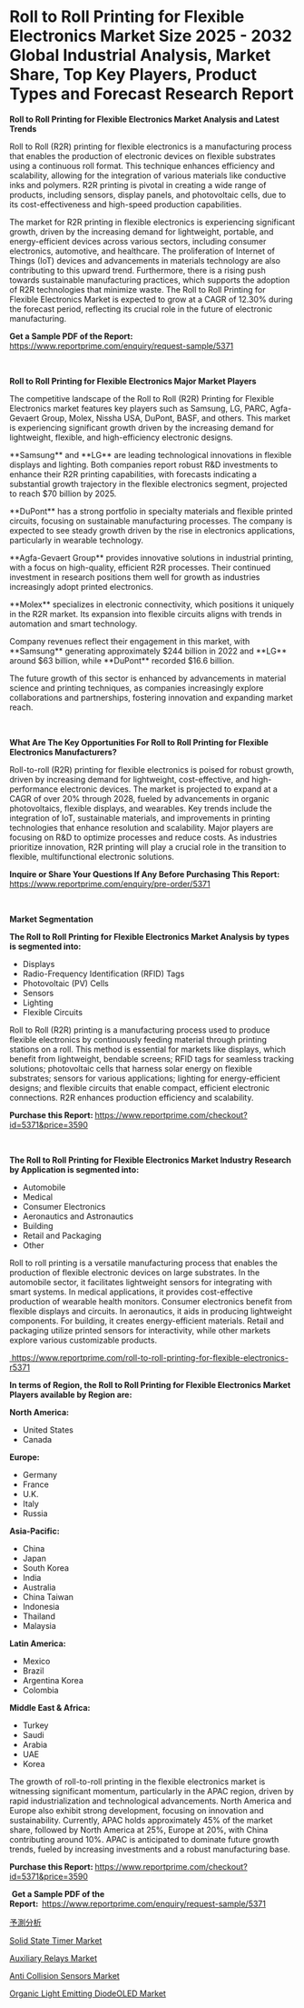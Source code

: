 <p><h1>Roll to Roll Printing for Flexible Electronics Market Size 2025 - 2032 Global Industrial Analysis, Market Share, Top Key Players, Product Types and Forecast Research Report</h1></p><p><strong>Roll to Roll Printing for Flexible Electronics Market Analysis and Latest Trends</strong></p>
<p><p>Roll to Roll (R2R) printing for flexible electronics is a manufacturing process that enables the production of electronic devices on flexible substrates using a continuous roll format. This technique enhances efficiency and scalability, allowing for the integration of various materials like conductive inks and polymers. R2R printing is pivotal in creating a wide range of products, including sensors, display panels, and photovoltaic cells, due to its cost-effectiveness and high-speed production capabilities.</p><p>The market for R2R printing in flexible electronics is experiencing significant growth, driven by the increasing demand for lightweight, portable, and energy-efficient devices across various sectors, including consumer electronics, automotive, and healthcare. The proliferation of Internet of Things (IoT) devices and advancements in materials technology are also contributing to this upward trend. Furthermore, there is a rising push towards sustainable manufacturing practices, which supports the adoption of R2R technologies that minimize waste. The Roll to Roll Printing for Flexible Electronics Market is expected to grow at a CAGR of 12.30% during the forecast period, reflecting its crucial role in the future of electronic manufacturing.</p></p>
<p><strong>Get a Sample PDF of the Report:&nbsp;</strong> <a href="https://www.reportprime.com/enquiry/request-sample/5371?utm_campaign=101&utm_medium=2&utm_source=Github&utm_content=ia&utm_term=19032025&utm_id=roll-to-roll-printing-for-flexible-electronics">https://www.reportprime.com/enquiry/request-sample/5371</a></p>
<p>&nbsp;</p>
<p><strong>Roll to Roll Printing for Flexible Electronics Major Market Players</strong></p>
<p><p>The competitive landscape of the Roll to Roll (R2R) Printing for Flexible Electronics market features key players such as Samsung, LG, PARC, Agfa-Gevaert Group, Molex, Nissha USA, DuPont, BASF, and others. This market is experiencing significant growth driven by the increasing demand for lightweight, flexible, and high-efficiency electronic designs.</p><p>**Samsung** and **LG** are leading technological innovations in flexible displays and lighting. Both companies report robust R&D investments to enhance their R2R printing capabilities, with forecasts indicating a substantial growth trajectory in the flexible electronics segment, projected to reach $70 billion by 2025.</p><p>**DuPont** has a strong portfolio in specialty materials and flexible printed circuits, focusing on sustainable manufacturing processes. The company is expected to see steady growth driven by the rise in electronics applications, particularly in wearable technology.</p><p>**Agfa-Gevaert Group** provides innovative solutions in industrial printing, with a focus on high-quality, efficient R2R processes. Their continued investment in research positions them well for growth as industries increasingly adopt printed electronics.</p><p>**Molex** specializes in electronic connectivity, which positions it uniquely in the R2R market. Its expansion into flexible circuits aligns with trends in automation and smart technology.</p><p>Company revenues reflect their engagement in this market, with **Samsung** generating approximately $244 billion in 2022 and **LG** around $63 billion, while **DuPont** recorded $16.6 billion. </p><p>The future growth of this sector is enhanced by advancements in material science and printing techniques, as companies increasingly explore collaborations and partnerships, fostering innovation and expanding market reach.</p></p>
<p>&nbsp;</p>
<p><strong>What Are The Key Opportunities For Roll to Roll Printing for Flexible Electronics Manufacturers?</strong></p>
<p><p>Roll-to-roll (R2R) printing for flexible electronics is poised for robust growth, driven by increasing demand for lightweight, cost-effective, and high-performance electronic devices. The market is projected to expand at a CAGR of over 20% through 2028, fueled by advancements in organic photovoltaics, flexible displays, and wearables. Key trends include the integration of IoT, sustainable materials, and improvements in printing technologies that enhance resolution and scalability. Major players are focusing on R&D to optimize processes and reduce costs. As industries prioritize innovation, R2R printing will play a crucial role in the transition to flexible, multifunctional electronic solutions.</p></p>
<p><strong>Inquire or Share Your Questions If Any Before Purchasing This Report:</strong> <a href="https://www.reportprime.com/enquiry/pre-order/5371?utm_campaign=101&utm_medium=2&utm_source=Github&utm_content=ia&utm_term=19032025&utm_id=roll-to-roll-printing-for-flexible-electronics">https://www.reportprime.com/enquiry/pre-order/5371</a></p>
<p>&nbsp;</p>
<p><strong>Market Segmentation</strong></p>
<p><strong>The Roll to Roll Printing for Flexible Electronics Market Analysis by types is segmented into:</strong></p>
<p><ul><li>Displays</li><li>Radio-Frequency Identification (RFID) Tags</li><li>Photovoltaic (PV) Cells</li><li>Sensors</li><li>Lighting</li><li>Flexible Circuits</li></ul></p>
<p><p>Roll to Roll (R2R) printing is a manufacturing process used to produce flexible electronics by continuously feeding material through printing stations on a roll. This method is essential for markets like displays, which benefit from lightweight, bendable screens; RFID tags for seamless tracking solutions; photovoltaic cells that harness solar energy on flexible substrates; sensors for various applications; lighting for energy-efficient designs; and flexible circuits that enable compact, efficient electronic connections. R2R enhances production efficiency and scalability.</p></p>
<p><strong>Purchase this Report:&nbsp;</strong><a href="https://www.reportprime.com/checkout?id=5371&price=3590&utm_campaign=101&utm_medium=2&utm_source=Github&utm_content=ia&utm_term=19032025&utm_id=roll-to-roll-printing-for-flexible-electronics">https://www.reportprime.com/checkout?id=5371&price=3590</a></p>
<p>&nbsp;</p>
<p><strong>The Roll to Roll Printing for Flexible Electronics Market Industry Research by Application is segmented into:</strong></p>
<p><ul><li>Automobile</li><li>Medical</li><li>Consumer Electronics</li><li>Aeronautics and Astronautics</li><li>Building</li><li>Retail and Packaging</li><li>Other</li></ul></p>
<p><p>Roll to roll printing is a versatile manufacturing process that enables the production of flexible electronic devices on large substrates. In the automobile sector, it facilitates lightweight sensors for integrating with smart systems. In medical applications, it provides cost-effective production of wearable health monitors. Consumer electronics benefit from flexible displays and circuits. In aeronautics, it aids in producing lightweight components. For building, it creates energy-efficient materials. Retail and packaging utilize printed sensors for interactivity, while other markets explore various customizable products.</p></p>
<p><a href="https://www.reportprime.com/roll-to-roll-printing-for-flexible-electronics-r5371?utm_campaign=101&utm_medium=2&utm_source=Github&utm_content=ia&utm_term=19032025&utm_id=roll-to-roll-printing-for-flexible-electronics">&nbsp;https://www.reportprime.com/roll-to-roll-printing-for-flexible-electronics-r5371</a></p>
<p><strong>In terms of Region, the Roll to Roll Printing for Flexible Electronics Market Players available by Region are:</strong></p>
<p>
    <p> <strong> North America: </strong>
        <ul>
            <li>United States</li>
            <li>Canada</li>
        </ul>
        </p> 
    <p> <strong> Europe: </strong>
        <ul>
            <li>Germany</li>
            <li>France</li>
            <li>U.K.</li>
            <li>Italy</li>
            <li>Russia</li>
        </ul>
        </p> 
    <p> <strong> Asia-Pacific: </strong>
        <ul>
            <li>China</li>
            <li>Japan</li>
            <li>South Korea</li>
            <li>India</li>
            <li>Australia</li>
            <li>China Taiwan</li>
            <li>Indonesia</li>
            <li>Thailand</li>
            <li>Malaysia</li>
        </ul>
        </p> 
    <p> <strong> Latin America: </strong>
        <ul>
            <li>Mexico</li>
            <li>Brazil</li>
            <li>Argentina Korea</li>
            <li>Colombia</li>
        </ul>
        </p> 
    <p> <strong> Middle East & Africa: </strong>
        <ul>
            <li>Turkey</li>
            <li>Saudi</li>
            <li>Arabia</li>
            <li>UAE</li>
            <li>Korea</li>
        </ul>
    </p>
    </p>
<p><p>The growth of roll-to-roll printing in the flexible electronics market is witnessing significant momentum, particularly in the APAC region, driven by rapid industrialization and technological advancements. North America and Europe also exhibit strong development, focusing on innovation and sustainability. Currently, APAC holds approximately 45% of the market share, followed by North America at 25%, Europe at 20%, with China contributing around 10%. APAC is anticipated to dominate future growth trends, fueled by increasing investments and a robust manufacturing base.</p></p>
<p><strong>Purchase this Report: </strong><a href="https://www.reportprime.com/checkout?id=5371&price=3590&utm_campaign=101&utm_medium=2&utm_source=Github&utm_content=ia&utm_term=19032025&utm_id=roll-to-roll-printing-for-flexible-electronics">https://www.reportprime.com/checkout?id=5371&price=3590</a></p>
<p>&nbsp;<strong>Get a Sample PDF of the Report:&nbsp;&nbsp;</strong><a href="https://www.reportprime.com/enquiry/request-sample/5371?utm_campaign=101&utm_medium=2&utm_source=Github&utm_content=ia&utm_term=19032025&utm_id=roll-to-roll-printing-for-flexible-electronics">https://www.reportprime.com/enquiry/request-sample/5371</a></p>
<p><strong></strong></p>
<p><p><a href="https://github.com/lababdou/Market-Research-Report-List-7/blob/main/156140047346.md?utm_campaign=101&utm_medium=2&utm_source=Github&utm_content=ia&utm_term=19032025&utm_id=roll-to-roll-printing-for-flexible-electronics">予測分析</a></p><p><a href="https://github.com/zymerivarrik6/Market-Research-Report-List-1/blob/main/solid-state-timer-market.md?utm_campaign=101&utm_medium=2&utm_source=Github&utm_content=ia&utm_term=19032025&utm_id=roll-to-roll-printing-for-flexible-electronics">Solid State Timer Market</a></p><p><a href="https://github.com/saimntamiki/Market-Research-Report-List-1/blob/main/auxiliary-relays-market.md?utm_campaign=101&utm_medium=2&utm_source=Github&utm_content=ia&utm_term=19032025&utm_id=roll-to-roll-printing-for-flexible-electronics">Auxiliary Relays Market</a></p><p><a href="https://github.com/djihencygnel74/Market-Research-Report-List-1/blob/main/anti-collision-sensors-market.md?utm_campaign=101&utm_medium=2&utm_source=Github&utm_content=ia&utm_term=19032025&utm_id=roll-to-roll-printing-for-flexible-electronics">Anti Collision Sensors Market</a></p><p><a href="https://github.com/messonmengen75/Market-Research-Report-List-1/blob/main/organic-light-emitting-diodeoled-market.md?utm_campaign=101&utm_medium=2&utm_source=Github&utm_content=ia&utm_term=19032025&utm_id=roll-to-roll-printing-for-flexible-electronics">Organic Light Emitting DiodeOLED Market</a></p></p>